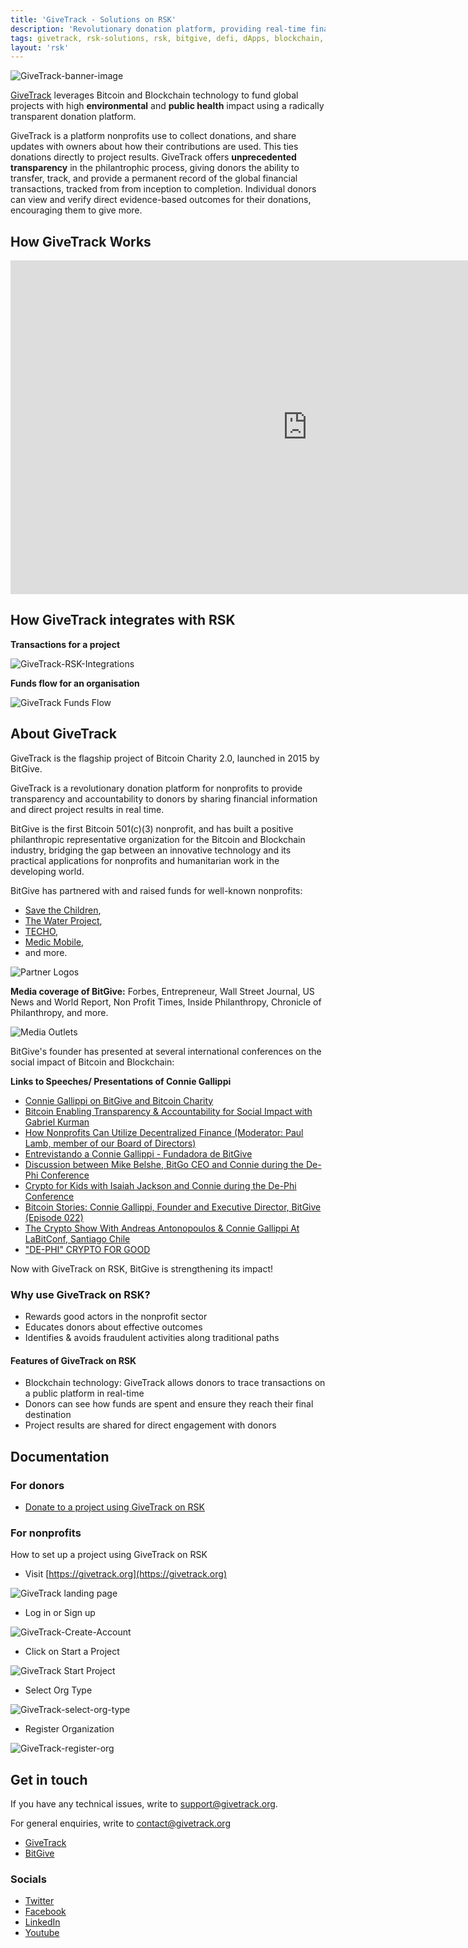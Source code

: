 ```yaml
---
title: 'GiveTrack - Solutions on RSK'
description: 'Revolutionary donation platform, providing real-time financial transparency and global impact powered by Blockchain technology.'
tags: givetrack, rsk-solutions, rsk, bitgive, defi, dApps, blockchain, donations
layout: 'rsk'
---
```


![GiveTrack-banner-image](/assets/img/solutions/givetrack/givetrack-bitgive.png)

[GiveTrack](https://www.givetrack.org/) leverages Bitcoin and Blockchain technology to fund global projects with high **environmental** and **public health** impact using a radically transparent donation platform.

GiveTrack is a platform nonprofits use to collect donations, and share updates with owners about how their contributions are used. This ties donations directly to project results. GiveTrack offers **unprecedented transparency** in the philantrophic process, giving donors the ability to transfer, track, and provide a permanent record of the global financial transactions, tracked from from inception to completion. Individual donors can view and verify direct evidence-based outcomes for their donations, encouraging them to give more.
 
## How GiveTrack Works

<div class="video-container">
  <iframe width="949" height="534" src="https://www.youtube.com/embed/wzoBQxAslRY" frameborder="0" allow="accelerometer; autoplay; encrypted-media; gyroscope; picture-in-picture" allowfullscreen></iframe>
</div>

## How GiveTrack integrates with RSK

**Transactions for a project**

![GiveTrack-RSK-Integrations](/assets/img/solutions/givetrack/givetrack-rsk-int.png)

**Funds flow for an organisation**

![GiveTrack Funds Flow](/assets/img/solutions/givetrack/givetrack-funds-flow.jpg)

## About GiveTrack

GiveTrack is the flagship project of Bitcoin Charity 2.0, launched in 2015 by BitGive.

GiveTrack is a revolutionary donation platform for nonprofits to provide transparency and accountability to donors by sharing financial information and direct project results in real time.

BitGive is the first Bitcoin 501\(c\)\(3\) nonprofit, and has built a positive philanthropic representative organization for the Bitcoin and Blockchain industry, bridging the gap between an innovative technology and its practical applications for nonprofits and humanitarian work in the developing world.

BitGive has partnered with and raised funds for  well-known nonprofits:
- [Save the Children](https://www.savethechildren.net/), 
- [The Water Project](https://thewaterproject.org/), 
- [TECHO](https://www.techo.org/), 
- [Medic Mobile](https://medic.org/), 
- and more.

![Partner Logos](/assets/img/solutions/givetrack/givetrack-rsk-partner-logos.jpg)

**Media coverage of BitGive:**
Forbes, Entrepreneur, Wall Street Journal, US News and World Report, Non Profit Times, Inside Philanthropy, Chronicle of Philanthropy, and more.

![Media Outlets](/assets/img/solutions/givetrack/banner_media.jpg)

BitGive's founder has presented at several international conferences on the social impact of Bitcoin and Blockchain:

**Links to Speeches/ Presentations of Connie Gallippi**

- [Connie Gallippi on BitGive and Bitcoin Charity](https://youtu.be/wdryPVwUll4)
- [Bitcoin Enabling Transparency & Accountability for Social Impact with Gabriel Kurman](https://youtu.be/1iqQVBhaxLM)
- [How Nonprofits Can Utilize Decentralized Finance (Moderator: Paul Lamb, member of our Board of Directors)](https://www.youtube.com/watch?v=WqO3oJeGkfE)
- [Entrevistando a Connie Gallippi - Fundadora de BitGive](https://youtu.be/ga0yfiD5dwU)
- [Discussion between Mike Belshe, BitGo CEO and Connie during the De-Phi Conference](https://www.youtube.com/watch?v=AaKCc1kdAKY)
- [Crypto for Kids with Isaiah Jackson and Connie during the De-Phi Conference](https://www.youtube.com/watch?v=5Ej7CH8SE08)
- [Bitcoin Stories: Connie Gallippi, Founder and Executive Director, BitGive (Episode 022)](https://youtu.be/x-uLvk_6MVY)
- [The Crypto Show With Andreas Antonopoulos & Connie Gallippi At LaBitConf, Santiago Chile](https://letstalkbitcoin.com/blog/post/the-crypto-show-with-andreas-antonopoulos-connie-gallippi-at-labitconf-santiago-chile)
- ["DE-PHI" CRYPTO FOR GOOD](https://www.bitgivefoundation.org/conference2020/)

Now with GiveTrack on RSK, BitGive is strengthening its impact!

### Why use GiveTrack on RSK?

- Rewards good actors in the nonprofit sector
- Educates donors about effective outcomes
- Identifies & avoids fraudulent activities along traditional paths

#### Features of GiveTrack on RSK

- Blockchain technology: GiveTrack allows donors to trace transactions on a public platform in real-time
- Donors can see how funds are spent and ensure they reach their final destination
- Project results are shared for direct engagement with donors

## Documentation

### For donors

- [Donate to a project using GiveTrack on RSK](https://www.givetrack.org/howtodonate)

### For nonprofits

How to set up a project using GiveTrack on RSK

- Visit [https://givetrack.org](https://givetrack.org)

![GiveTrack landing page](/assets/img/solutions/givetrack/givetrack-landing.jpg)

- Log in or Sign up

![GiveTrack-Create-Account](/assets/img/solutions/givetrack/givetrack-landing2.png)

- Click on Start a Project

![GiveTrack Start Project](/assets/img/solutions/givetrack/givetrack-landing3.jpg)

- Select Org Type

![GiveTrack-select-org-type](/assets/img/solutions/givetrack/givetrack-landing4.png)

- Register Organization

![GiveTrack-register-org](/assets/img/solutions/givetrack/givetrack-landing5.png)

## Get in touch

If you have any technical issues, write to [support@givetrack.org](mailto:support@givetrack.org).

For general enquiries, write to [contact@givetrack.org](mailto:contact@givetrack.org)

- [GiveTrack](https://www.givetrack.org/)
- [BitGive](https://www.bitgivefoundation.org/)

### Socials

- [Twitter](https://twitter.com/BitGiveOrg)
- [Facebook](https://www.facebook.com/BitGive/) 
- [LinkedIn](https://www.linkedin.com/company/4848452/)
- [Youtube](https://www.youtube.com/c/BitGiveFoundation/videos)